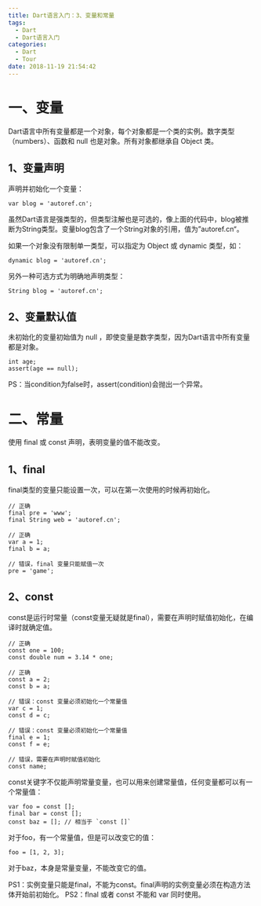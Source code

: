 ```yaml
---
title: Dart语言入门：3、变量和常量
tags:
  - Dart
  - Dart语言入门
categories:
  - Dart
  - Tour
date: 2018-11-19 21:54:42
---
```


# 一、变量
Dart语言中所有变量都是一个对象，每个对象都是一个类的实例。数字类型（numbers）、函数和 null 也是对象。所有对象都继承自 Object 类。

## 1、变量声明
声明并初始化一个变量：
```
var blog = 'autoref.cn';
```
虽然Dart语言是强类型的，但类型注解也是可选的，像上面的代码中，blog被推断为String类型。变量blog包含了一个String对象的引用，值为”autoref.cn“。

如果一个对象没有限制单一类型，可以指定为 Object 或 dynamic 类型，如：
```
dynamic blog = 'autoref.cn';
```

另外一种可选方式为明确地声明类型：
```
String blog = 'autoref.cn';
```

## 2、变量默认值
未初始化的变量初始值为 null ，即使变量是数字类型，因为Dart语言中所有变量都是对象。
```
int age;
assert(age == null);
```
PS：当condition为false时，assert(condition)会抛出一个异常。

# 二、常量
使用 final 或 const 声明，表明变量的值不能改变。

## 1、final
final类型的变量只能设置一次，可以在第一次使用的时候再初始化。
```
// 正确
final pre = 'www';
final String web = 'autoref.cn';

// 正确
var a = 1;
final b = a;

// 错误，final 变量只能赋值一次
pre = 'game';
```

## 2、const
const是运行时常量（const变量无疑就是final），需要在声明时赋值初始化，在编译时就确定值。
```
// 正确
const one = 100;
const double num = 3.14 * one;

// 正确
const a = 2;
const b = a;

// 错误：const 变量必须初始化一个常量值
var c = 1;
const d = c;

// 错误：const 变量必须初始化一个常量值
final e = 1;
const f = e;

// 错误，需要在声明时赋值初始化
const name;
```

const关键字不仅能声明常量变量，也可以用来创建常量值，任何变量都可以有一个常量值：
```
var foo = const [];
final bar = const [];
const baz = []; // 相当于 `const []`
```
对于foo，有一个常量值，但是可以改变它的值：
```
foo = [1, 2, 3];
```
对于baz，本身是常量变量，不能改变它的值。

PS1：实例变量只能是final，不能为const。final声明的实例变量必须在构造方法体开始前初始化。
PS2：flnal 或者 const 不能和 var 同时使用。
